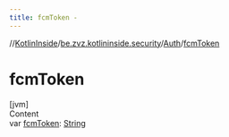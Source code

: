 ```yaml
---
title: fcmToken -
---
```

//[KotlinInside](../../index.md)/[be.zvz.kotlininside.security](../index.md)/[Auth](index.md)/[fcmToken](fcm-token.md)



# fcmToken  
[jvm]  
Content  
var [fcmToken](fcm-token.md): [String](https://kotlinlang.org/api/latest/jvm/stdlib/kotlin/-string/index.html)  



